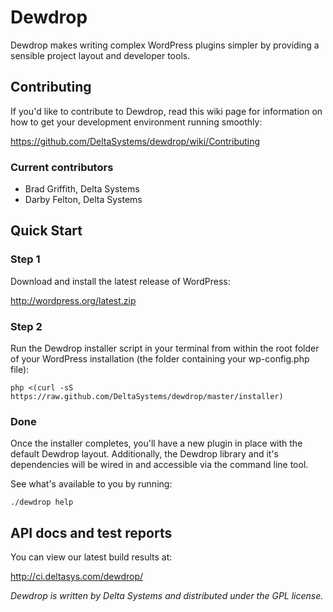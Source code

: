 Dewdrop
=======

Dewdrop makes writing complex WordPress plugins simpler by providing a 
sensible project layout and developer tools.


Contributing
------------

If you'd like to contribute to Dewdrop, read this wiki page for information on
how to get your development environment running smoothly:

<https://github.com/DeltaSystems/dewdrop/wiki/Contributing>

### Current contributors

* Brad Griffith, Delta Systems
* Darby Felton, Delta Systems


Quick Start
-----------

### Step 1

Download and install the latest release of WordPress:
    
<http://wordpress.org/latest.zip>

### Step 2

Run the Dewdrop installer script in your terminal from within the root folder 
of your WordPress installation (the folder containing your wp-config.php file):

    php <(curl -sS https://raw.github.com/DeltaSystems/dewdrop/master/installer)

### Done

Once the installer completes, you'll have a new plugin in place with the default
Dewdrop layout.  Additionally, the Dewdrop library and it's dependencies will be
wired in and accessible via the command line tool.

See what's available to you by running:

    ./dewdrop help


API docs and test reports
-------------------------

You can view our latest build results at:

<http://ci.deltasys.com/dewdrop/>

_Dewdrop is written by Delta Systems and distributed under the GPL license._
